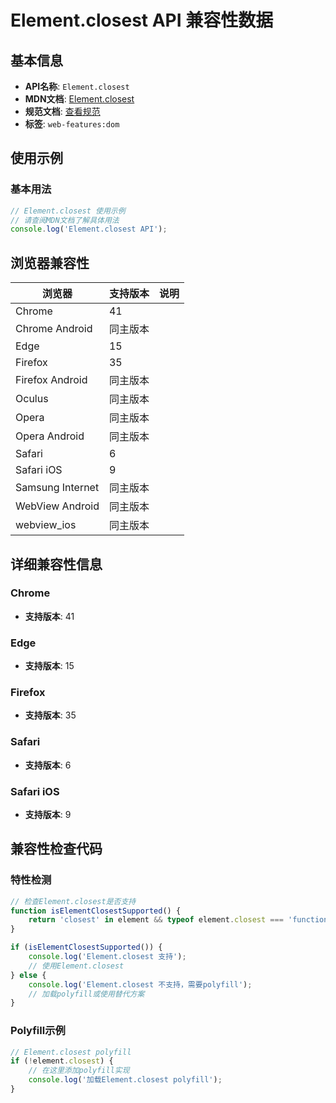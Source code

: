# Element.closest API 兼容性数据

## 基本信息

- **API名称**: `Element.closest`
- **MDN文档**: [Element.closest](https://developer.mozilla.org/docs/Web/API/Element/closest)
- **规范文档**: [查看规范](https://dom.spec.whatwg.org/#ref-for-dom-element-closest①)
- **标签**: `web-features:dom`

## 使用示例

### 基本用法

```javascript
// Element.closest 使用示例
// 请查阅MDN文档了解具体用法
console.log('Element.closest API');
```

## 浏览器兼容性

| 浏览器 | 支持版本 | 说明 |
|--------|----------|------|
| Chrome | 41 |  |
| Chrome Android | 同主版本 |  |
| Edge | 15 |  |
| Firefox | 35 |  |
| Firefox Android | 同主版本 |  |
| Oculus | 同主版本 |  |
| Opera | 同主版本 |  |
| Opera Android | 同主版本 |  |
| Safari | 6 |  |
| Safari iOS | 9 |  |
| Samsung Internet | 同主版本 |  |
| WebView Android | 同主版本 |  |
| webview_ios | 同主版本 |  |

## 详细兼容性信息

### Chrome

- **支持版本**: 41

### Edge

- **支持版本**: 15

### Firefox

- **支持版本**: 35

### Safari

- **支持版本**: 6

### Safari iOS

- **支持版本**: 9

## 兼容性检查代码

### 特性检测

```javascript
// 检查Element.closest是否支持
function isElementClosestSupported() {
    return 'closest' in element && typeof element.closest === 'function';
}

if (isElementClosestSupported()) {
    console.log('Element.closest 支持');
    // 使用Element.closest
} else {
    console.log('Element.closest 不支持，需要polyfill');
    // 加载polyfill或使用替代方案
}
```

### Polyfill示例

```javascript
// Element.closest polyfill
if (!element.closest) {
    // 在这里添加polyfill实现
    console.log('加载Element.closest polyfill');
}
```

